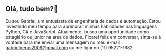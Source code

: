 ## Olá, tudo bem?👋

Eu sou Gabriel, um entusiasta de engenharia de dados e automação. Estou investindo meu tempo para aprimorar minhas habilidades nas linguagens Python, C# e JavaScript. Atualmente, busco uma oportunidade como estagiário ou junior na área de dados. Ficarei feliz em conversar, sinta-se à vontade para me enviar uma mensagem no meu e-mail gabrielperus2009@gmail.com ou me ligar no (11) 95221-1682.

